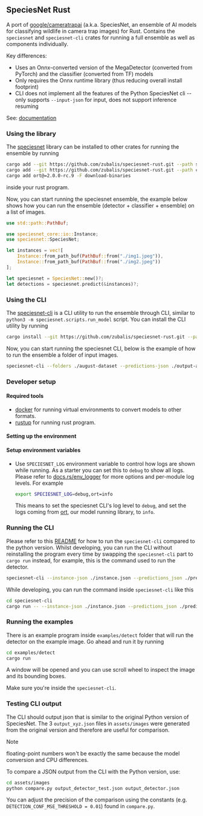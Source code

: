 ## SpeciesNet Rust

A port of [google/cameratrapai](https://github.com/google/cameratrapai) (a.k.a. SpeciesNet, an ensemble of AI models for classifying wildlife in camera trap images) for Rust. Contains the `speciesnet` and `speciesnet-cli` crates for running a full ensemble as well as components individually.

Key differences:
- Uses an Onnx-converted version of the MegaDetector (converted from PyTorch) and the classifier (converted from TF) models
- Only requires the Onnx runtime library (thus reducing overall install footprint)
- CLI does not implement all the features of the Python SpeciesNet cli -- only supports `--input-json` for input, does not support inference resuming

See: [documentation](https://zubalis.github.io/speciesnet-rust/speciesnet)

### Using the library

The [speciesnet](./speciesnet/) library can be installed to other crates for running the ensemble by running

```bash
cargo add --git https://github.com/zubalis/speciesnet-rust.git --path speciesnet
cargo add --git https://github.com/zubalis/speciesnet-rust.git --path core
cargo add ort@=2.0.0-rc.9 -F download-binaries
```

inside your rust program.

Now, you can start running the speciesnet ensemble, the example below shows how you can run the ensemble (detector + classifier + ensemble) on a list of images.

```rust
use std::path::PathBuf;

use speciesnet_core::io::Instance;
use speciesnet::SpeciesNet;

let instances = vec![
    Instance::from_path_buf(PathBuf::from("./img1.jpeg")),
    Instance::from_path_buf(PathBuf::from("./img2.jpeg"))
];

let speciesnet = SpeciesNet::new()?;
let detections = speciesnet.predict(&instances)?;
```

### Using the CLI

The [speciesnet-cli](./speciesnet-cli/) is a CLI utility to run the ensemble through CLI, similar to `python3 -m speciesnet.scripts.run_model` script. You can install the CLI utility by running

```bash
cargo install --git https://github.com/zubalis/speciesnet-rust.git --path speciesnet-cli
```

Now, you can start running the speciesnet CLI, below is the example of how to run the ensemble a folder of input images.

```bash
speciesnet-cli --folders ./august-dataset --predictions-json ./output-august.json
```

### Developer setup

#### Required tools

- [docker](https://docker.com) for running virtual environments to convert models to other formats.
- [rustup](https://rustup.rs) for running rust program.

#### Setting up the environment

#### Setup environment variables

- Use `SPECIESNET_LOG` environment variable to control how logs are shown while running. As a starter you can set this to `debug` to show all logs. Please refer to [docs.rs/env_logger](https://docs.rs/env_logger) for more options and per-module log levels. For example

  ```bash
  export SPECIESNET_LOG=debug,ort=info
  ```

  This means to set the speciesnet CLI's log level to `debug`, and set the logs coming from [ort](https://github.com/pykeio/ort), our model running library, to `info`.

### Running the CLI

Please refer to this [README](./speciesnet-cli/README.md) for how to run the `speciesnet-cli` compared to the python version. Whilst developing, you can run the CLI without reinstalling the program every time by swapping the `speciesnet-cli` part to `cargo run` instead, for example, this is the command used to run the detector.

```bash
speciesnet-cli --instance-json ./instance.json --predictions_json ./predictions.json --detector-only
```

While developing, you can run the command inside `speciesnet-cli` like this

```bash
cd speciesnet-cli
cargo run -- --instance-json ./instance.json --predictions_json ./predictions.json --detector-only
```

### Running the examples

There is an example program inside `examples/detect` folder that will run the detector on the example image. Go ahead and run it by running

```bash
cd examples/detect
cargo run
```

A window will be opened and you can use scroll wheel to inspect the image and its bounding boxes.

Make sure you're inside the `speciesnet-cli`.

### Testing CLI output

The CLI should output json that is similar to the original Python version of SpeciesNet. The 3 `output_xyz.json` files in `assets/images` were generated from the original version and therefore are useful for comparison. 

> [!NOTE]
> floating-point numbers won't be exactly the same because the model conversion and CPU differences.

To compare a JSON output from the CLI with the Python version, use:

```bash
cd assets/images
python compare.py output_detector_test.json output_detector.json
```

You can adjust the precision of the comparison using the constants (e.g. `DETECTION_CONF_MSE_THRESHOLD = 0.01`) found in `compare.py`.
